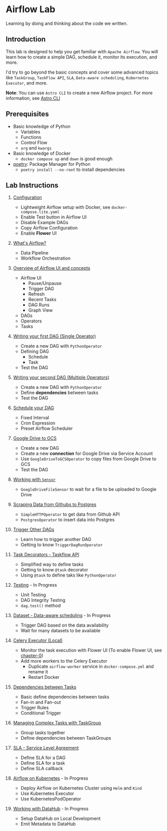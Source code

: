 # Airflow Lab

Learning by doing and thinking about the code we written.

## Introduction

This lab is designed to help you get familiar with `Apache Airflow`. You will learn how to create a simple DAG, schedule it, monitor its execution, and more.

I'd try to go beyond the basic concepts and cover some advanced topics like `TaskGroup`, `TaskFlow API`, `SLA`, `Data-aware scheduling`, `Kubernetes Executor`, and more.

**Note**: You can use `Astro CLI` to create a new Airflow project. For more information, see [Astro CLI](https://www.astronomer.io/docs/astro/cli/get-started-cli)

## Prerequisites

- Basic knowledge of Python
  - Variables
  - Functions
  - Control Flow
  - `arg` and `kwargs`
- Basic knowledge of Docker
  - `docker compose up` and `down` is good enough
- [poetry](https://python-poetry.org/docs/#installation): Package Manager for Python
  - `poetry install --no-root` to install dependencies

## Lab Instructions

1. [Configuration](docs/chapter-0/README.md)

   - Lightweight Airflow setup with Docker, see `docker-compose.lite.yaml`
   - Enable Test button in Airflow UI
   - Disable Example DAGs
   - Copy Airflow Configuration
   - Enable **Flower** UI

2. [What's Airflow?](docs/chapter-01/README.md)

   - Data Pipeline
   - Workflow Orchestration

3. [Overview of Airflow UI and concepts](docs/chapter-02/README.md)

   - Airflow UI
     - Pause/Unpause
     - Trigger DAG
     - Refresh
     - Recent Tasks
     - DAG Runs
     - Graph View
   - DAGs
   - Operators
   - Tasks

4. [Writing your first DAG (Single Operator)](docs/chapter-03/README.md)

   - Create a new DAG with `PythonOperator`
   - Defining DAG
     - Schedule
     - Task
   - Test the DAG

5. [Writing your second DAG (Multiple Operators)](docs/chapter-04/README.md)

   - Create a new DAG with `PythonOperator`
   - Define **dependencies** between tasks
   - Test the DAG

6. [Schedule your DAG](docs/chapter-05/README.md)

   - Fixed Interval
   - Cron Expression
   - Preset Airflow Scheduler

7. [Google Drive to GCS](docs/chapter-06/README.md)

   - Create a new DAG
   - Create a new **connection** for Google Drive via Service Account
   - Use `GoogleDriveToGCSOperator` to copy files from Google Drive to GCS
   - Test the DAG

8. [Working with `Sensor`](docs/chapter-07/README.md)

   - `GoogleDriveFileSensor` to wait for a file to be uploaded to Google Drive

9. [Scraping Data from Githubs to Postgres](docs/chapter-08/README.md)

   - `SimpleHTTPOperator` to get data from Github API
   - `PostgresOperator` to insert data into Postgres

10. [Trigger Other DAGs](docs/chapter-09/README.md)

    - Learn how to trigger another DAG
    - Getting to know `TriggerDagRunOperator`

11. [Task Decorators - Taskflow API](docs/chapter-10/README.md)

    - Simplified way to define tasks
    - Getting to know `@task` decorator
    - Using `@task` to define taks like `PythonOperator`

12. [Testing](docs/chapter-11/README.md) - In Progress

    - Unit Testing
    - DAG Integrity Testing
    - `dag.test()` method

13. [Dataset - Data-aware scheduling](docs/chapter-12/README.md) - In Progress

    - Trigger DAG based on the data availability
    - Wait for many datasets to be available

14. [Celery Executor (Local)](docs/chapter-13/README.md)

    - Monitor the task execution with Flower UI (To enable Flower UI, see [chapter-0](docs/chapter-0/README.md))
    - Add more workers to the Celery Executor
      - Duplicate `airflow-worker` service in `docker-compose.yml` and rename it
      - Restart Docker

15. [Dependencies between Tasks](docs/chapter-14/README.md)

    - Basic define dependencies between tasks
    - Fan-in and Fan-out
    - Trigger Rules
    - Conditional Trigger

16. [Managing Complex Tasks with TaskGroup](./docs/chapter-15/README.md)
    - Group tasks together
    - Define dependencies between TaskGroups
17. [SLA - Service Level Agreement](./docs/chapter-16/README.md)
    - Define SLA for a DAG
    - Define SLA for a task
    - Define SLA callback
18. [Airflow on Kubernetes](./docs/chapter-17/README.md) - In Progress
    - Deploy Airflow on Kubernetes Cluster using `Helm` and `Kind`
    - Use Kubernetes Executor
    - Use KubernetesPodOperator
19. [Working with DataHub](./docs/chapter-18/README.md) - In Progress
    - Setup DataHub on Local Development
    - Emit Metadata to DataHub
